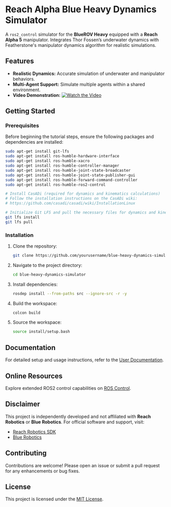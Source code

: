# Reach Alpha Blue Heavy Dynamics Simulator

A `ros2_control` simulator for the **BlueROV Heavy** equipped with a **Reach Alpha 5** manipulator. Integrates Thor Fossen’s underwater dynamics with Featherstone's manipulator dynamics algorithm for realistic simulations.

## Features
- **Realistic Dynamics:** Accurate simulation of underwater and manipulator behaviors.
- **Multi-Agent Support:** Simulate multiple agents within a shared environment.
- **Video Demonstration:** [![Watch the Video](https://img.youtube.com/vi/VRJUbpdvPIM/0.jpg)](https://www.youtube.com/watch?v=VRJUbpdvPIM)

## Getting Started

### Prerequisites

Before beginning the tutorial steps, ensure the following packages and dependencies are installed:

```bash
sudo apt-get install git-lfs
sudo apt-get install ros-humble-hardware-interface
sudo apt-get install ros-humble-xacro
sudo apt-get install ros-humble-controller-manager
sudo apt-get install ros-humble-joint-state-broadcaster
sudo apt-get install ros-humble-joint-state-publisher-gui
sudo apt-get install ros-humble-forward-command-controller
sudo apt-get install ros-humble-ros2-control

# Install CasADi (required for dynamics and kinematics calculations)
# Follow the installation instructions on the CasADi wiki:
# https://github.com/casadi/casadi/wiki/InstallationLinux

# Initialize Git LFS and pull the necessary files for dynamics and kinematics
git lfs install
git lfs pull
```

### Installation

1. Clone the repository:
    ```bash
    git clone https://github.com/yourusername/blue-heavy-dynamics-simulator.git
    ```
2. Navigate to the project directory:
    ```bash
    cd blue-heavy-dynamics-simulator
    ```
3. Install dependencies:
    ```bash
    rosdep install --from-paths src --ignore-src -r -y
    ```
4. Build the workspace:
    ```bash
    colcon build
    ```
5. Source the workspace:
    ```bash
    source install/setup.bash
    ```

## Documentation

For detailed setup and usage instructions, refer to the [User Documentation](doc/userdoc.rst).

## Online Resources

Explore extended ROS2 control capabilities on [ROS Control](https://control.ros.org/rolling/index.html).

## Disclaimer

This project is independently developed and not affiliated with **Reach Robotics** or **Blue Robotics**. For official software and support, visit:
- [Reach Robotics SDK](https://github.com/Reach-Robotics/reach_robotics_sdk/tree/master)
- [Blue Robotics](https://github.com/Bluerobotics)

## Contributing

Contributions are welcome! Please open an issue or submit a pull request for any enhancements or bug fixes.

## License

This project is licensed under the [MIT License](LICENSE).

